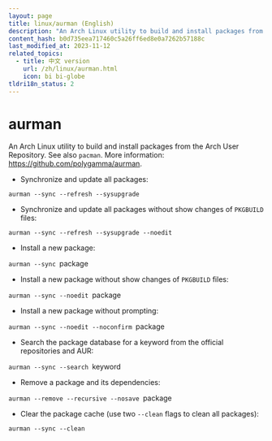 ```yaml
---
layout: page
title: linux/aurman (English)
description: "An Arch Linux utility to build and install packages from the Arch User Repository."
content_hash: b0d735eea717460c5a26ff6ed8e0a7262b57188c
last_modified_at: 2023-11-12
related_topics:
  - title: 中文 version
    url: /zh/linux/aurman.html
    icon: bi bi-globe
tldri18n_status: 2
---
```

# aurman

An Arch Linux utility to build and install packages from the Arch User Repository.
See also `pacman`.
More information: <https://github.com/polygamma/aurman>.

- Synchronize and update all packages:

`aurman --sync --refresh --sysupgrade`

- Synchronize and update all packages without show changes of `PKGBUILD` files:

`aurman --sync --refresh --sysupgrade --noedit`

- Install a new package:

`aurman --sync `<span class="tldr-var badge badge-pill bg-dark-lm bg-white-dm text-white-lm text-dark-dm font-weight-bold">package</span>

- Install a new package without show changes of `PKGBUILD` files:

`aurman --sync --noedit `<span class="tldr-var badge badge-pill bg-dark-lm bg-white-dm text-white-lm text-dark-dm font-weight-bold">package</span>

- Install a new package without prompting:

`aurman --sync --noedit --noconfirm `<span class="tldr-var badge badge-pill bg-dark-lm bg-white-dm text-white-lm text-dark-dm font-weight-bold">package</span>

- Search the package database for a keyword from the official repositories and AUR:

`aurman --sync --search `<span class="tldr-var badge badge-pill bg-dark-lm bg-white-dm text-white-lm text-dark-dm font-weight-bold">keyword</span>

- Remove a package and its dependencies:

`aurman --remove --recursive --nosave `<span class="tldr-var badge badge-pill bg-dark-lm bg-white-dm text-white-lm text-dark-dm font-weight-bold">package</span>

- Clear the package cache (use two `--clean` flags to clean all packages):

`aurman --sync --clean`
